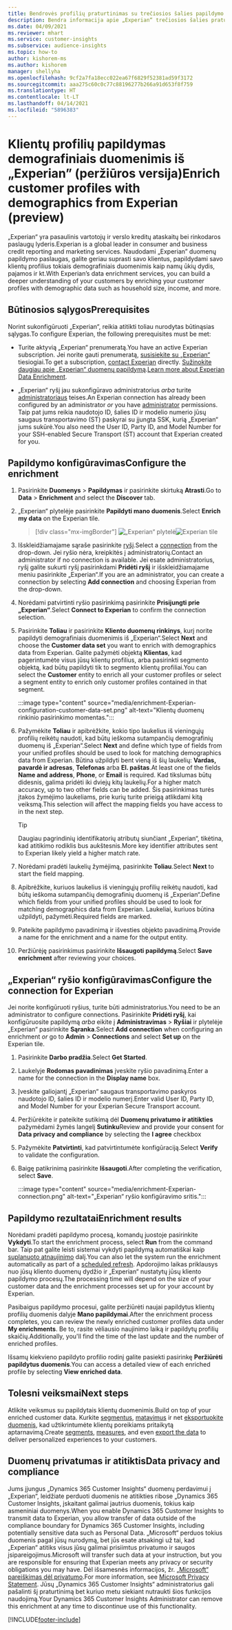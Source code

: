 ```yaml
---
title: Bendrovės profilių praturtinimas su trečiosios šalies papildymo „Experian“
description: Bendra informacija apie „Experian“ trečiosios šalies praturtinimą.
ms.date: 04/09/2021
ms.reviewer: mhart
ms.service: customer-insights
ms.subservice: audience-insights
ms.topic: how-to
author: kishorem-ms
ms.author: kishorem
manager: shellyha
ms.openlocfilehash: 9cf2a7fa18ecc022ea67f6829f52381ad59f3172
ms.sourcegitcommit: aaa275c60c0c77c88196277b266a91d653f8f759
ms.translationtype: HT
ms.contentlocale: lt-LT
ms.lasthandoff: 04/14/2021
ms.locfileid: "5896383"
---
```

# <a name="enrich-customer-profiles-with-demographics-from-experian-preview"></a><span data-ttu-id="e98ae-103">Klientų profilių papildymas demografiniais duomenimis iš „Experian” (peržiūros versija)</span><span class="sxs-lookup"><span data-stu-id="e98ae-103">Enrich customer profiles with demographics from Experian (preview)</span></span>

<span data-ttu-id="e98ae-104">„Experian“ yra pasaulinis vartotojų ir verslo kreditų ataskaitų bei rinkodaros paslaugų lyderis.</span><span class="sxs-lookup"><span data-stu-id="e98ae-104">Experian is a global leader in consumer and business credit reporting and marketing services.</span></span> <span data-ttu-id="e98ae-105">Naudodami „Experian” duomenų papildymo paslaugas, galite geriau suprasti savo klientus, papildydami savo klientų profilius tokiais demografiniais duomenimis kaip namų ūkių dydis, pajamos ir kt.</span><span class="sxs-lookup"><span data-stu-id="e98ae-105">With Experian’s data enrichment services, you can build a deeper understanding of your customers by enriching your customer profiles with demographic data such as household size, income, and more.</span></span>

## <a name="prerequisites"></a><span data-ttu-id="e98ae-106">Būtinosios sąlygos</span><span class="sxs-lookup"><span data-stu-id="e98ae-106">Prerequisites</span></span>

<span data-ttu-id="e98ae-107">Norint sukonfigūruoti „Experian“, reikia atitikti toliau nurodytas būtinąsias sąlygas.</span><span class="sxs-lookup"><span data-stu-id="e98ae-107">To configure Experian, the following prerequisites must be met:</span></span>

- <span data-ttu-id="e98ae-108">Turite aktyvią „Experian“ prenumeratą.</span><span class="sxs-lookup"><span data-stu-id="e98ae-108">You have an active Experian subscription.</span></span> <span data-ttu-id="e98ae-109">Jei norite gauti prenumeratą, [susisiekite su „Experian“](https://www.experian.com/marketing-services/contact) tiesiogiai.</span><span class="sxs-lookup"><span data-stu-id="e98ae-109">To get a subscription, [contact Experian](https://www.experian.com/marketing-services/contact) directly.</span></span> <span data-ttu-id="e98ae-110">[Sužinokite daugiau apie „Experian“ duomenų papildymą](https://www.experian.com/marketing-services/microsoft?cmpid=ems_web_mci_cdppage).</span><span class="sxs-lookup"><span data-stu-id="e98ae-110">[Learn more about Experian Data Enrichment](https://www.experian.com/marketing-services/microsoft?cmpid=ems_web_mci_cdppage).</span></span>

- <span data-ttu-id="e98ae-111">„Experian“ ryšį jau sukonfigūravo administratorius *arba* turite [administratoriaus](permissions.md#administrator) teises.</span><span class="sxs-lookup"><span data-stu-id="e98ae-111">An Experian connection has already been configured by an administrator *or* you have [administrator](permissions.md#administrator) permissions.</span></span> <span data-ttu-id="e98ae-112">Taip pat jums reikia naudotojo ID, šalies ID ir modelio numerio jūsų saugaus transportavimo (ST) paskyrai su įjungta SSK, kurią „Experian“ jums sukūrė.</span><span class="sxs-lookup"><span data-stu-id="e98ae-112">You also need the User ID, Party ID, and Model Number for your SSH-enabled Secure Transport (ST) account that Experian created for you.</span></span>

## <a name="configure-the-enrichment"></a><span data-ttu-id="e98ae-113">Papildymo konfigūravimas</span><span class="sxs-lookup"><span data-stu-id="e98ae-113">Configure the enrichment</span></span>

1. <span data-ttu-id="e98ae-114">Pasirinkite **Duomenys** > **Papildymas** ir pasirinkite skirtuką **Atrasti**.</span><span class="sxs-lookup"><span data-stu-id="e98ae-114">Go to **Data** > **Enrichment** and select the **Discover** tab.</span></span>

1. <span data-ttu-id="e98ae-115">„Experian“ plytelėje pasirinkite **Papildyti mano duomenis**.</span><span class="sxs-lookup"><span data-stu-id="e98ae-115">Select **Enrich my data** on the Experian tile.</span></span>

   > [!div class="mx-imgBorder"]
   > <span data-ttu-id="e98ae-116">![„Experian“ plytelė](media/experian-tile.png "„Experian“ plytelė")</span><span class="sxs-lookup"><span data-stu-id="e98ae-116">![Experian tile](media/experian-tile.png "Experian tile")</span></span>
   > 

1. <span data-ttu-id="e98ae-117">Išskleidžiamajame sąraše pasirinkite [ryšį](connections.md).</span><span class="sxs-lookup"><span data-stu-id="e98ae-117">Select a [connection](connections.md) from the drop-down.</span></span> <span data-ttu-id="e98ae-118">Jei ryšio nėra, kreipkitės į administratorių.</span><span class="sxs-lookup"><span data-stu-id="e98ae-118">Contact an administrator if no connection is available.</span></span> <span data-ttu-id="e98ae-119">Jei esate administratorius, ryšį galite sukurti ryšį pasirinkdami **Pridėti ryšį** ir išskleidžiamajame meniu pasirinkite „Experian“.</span><span class="sxs-lookup"><span data-stu-id="e98ae-119">If you are an administrator, you can create a connection by selecting **Add connection** and choosing Experian from the drop-down.</span></span> 

1. <span data-ttu-id="e98ae-120">Norėdami patvirtinti ryšio pasirinkimą pasirinkite **Prisijungti prie „Experian“**.</span><span class="sxs-lookup"><span data-stu-id="e98ae-120">Select **Connect to Experian** to confirm the connection selection.</span></span>

1.  <span data-ttu-id="e98ae-121">Pasirinkite **Toliau** ir pasirinkite **Kliento duomenų rinkinys**, kurį norite papildyti demografiniais duomenimis iš „Experian“.</span><span class="sxs-lookup"><span data-stu-id="e98ae-121">Select **Next** and choose the **Customer data set** you want to enrich with demographics data from Experian.</span></span> <span data-ttu-id="e98ae-122">Galite pažymėti objektą **Klientas**, kad pagerintumėte visus jūsų klientų profilius, arba pasirinkti segmento objektą, kad būtų papildyti tik to segmento klientų profiliai.</span><span class="sxs-lookup"><span data-stu-id="e98ae-122">You can select the **Customer** entity to enrich all your customer profiles or select a segment entity to enrich only customer profiles contained in that segment.</span></span>

    :::image type="content" source="media/enrichment-Experian-configuration-customer-data-set.png" alt-text="Klientų duomenų rinkinio pasirinkimo momentas.":::

1. <span data-ttu-id="e98ae-124">Pažymėkite **Toliau** ir apibrėžkite, kokio tipo laukelius iš vieningųjų profilių reikėtų naudoti, kad būtų ieškoma sutampančių demografinių duomenų iš „Experian“.</span><span class="sxs-lookup"><span data-stu-id="e98ae-124">Select **Next** and define which type of fields from your unified profiles should be used to look for matching demographics data from Experian.</span></span> <span data-ttu-id="e98ae-125">Būtina užpildyti bent vieną iš šių laukelių: **Vardas, pavardė ir adresas**, **Telefonas** arba **El. paštas**.</span><span class="sxs-lookup"><span data-stu-id="e98ae-125">At least one of the fields **Name and address**, **Phone**, or **Email** is required.</span></span> <span data-ttu-id="e98ae-126">Kad tikslumas būtų didesnis, galima pridėti iki dviejų kitų laukelių.</span><span class="sxs-lookup"><span data-stu-id="e98ae-126">For a higher match accuracy, up to two other fields can be added.</span></span> <span data-ttu-id="e98ae-127">Šis pasirinkimas turės įtakos žymėjimo laukeliams, prie kurių turite prieigą atlikdami kitą veiksmą.</span><span class="sxs-lookup"><span data-stu-id="e98ae-127">This selection will affect the mapping fields you have access to in the next step.</span></span>

    > [!TIP]
    > <span data-ttu-id="e98ae-128">Daugiau pagrindinių identifikatorių atributų siunčiant „Experian“, tikėtina, kad atitikimo rodiklis bus aukštesnis.</span><span class="sxs-lookup"><span data-stu-id="e98ae-128">More key identifier attributes sent to Experian likely yield a higher match rate.</span></span>

1. <span data-ttu-id="e98ae-129">Norėdami pradėti laukelių žymėjimą, pasirinkite **Toliau**.</span><span class="sxs-lookup"><span data-stu-id="e98ae-129">Select **Next** to start the field mapping.</span></span>

1. <span data-ttu-id="e98ae-130">Apibrėžkite, kuriuos laukelius iš vieningųjų profilių reikėtų naudoti, kad būtų ieškoma sutampančių demografinių duomenų iš „Experian“.</span><span class="sxs-lookup"><span data-stu-id="e98ae-130">Define which fields from your unified profiles should be used to look for matching demographics data from Experian.</span></span> <span data-ttu-id="e98ae-131">Laukeliai, kuriuos būtina užpildyti, pažymėti.</span><span class="sxs-lookup"><span data-stu-id="e98ae-131">Required fields are marked.</span></span>

1. <span data-ttu-id="e98ae-132">Pateikite papildymo pavadinimą ir išvesties objekto pavadinimą.</span><span class="sxs-lookup"><span data-stu-id="e98ae-132">Provide a name for the enrichment and a name for the output entity.</span></span>

1. <span data-ttu-id="e98ae-133">Peržiūrėję pasirinkimus pasirinkite **Išsaugoti papildymą**.</span><span class="sxs-lookup"><span data-stu-id="e98ae-133">Select **Save enrichment** after reviewing your choices.</span></span>

## <a name="configure-the-connection-for-experian"></a><span data-ttu-id="e98ae-134">„Experian“ ryšio konfigūravimas</span><span class="sxs-lookup"><span data-stu-id="e98ae-134">Configure the connection for Experian</span></span> 

<span data-ttu-id="e98ae-135">Jei norite konfigūruoti ryšius, turite būti administratorius.</span><span class="sxs-lookup"><span data-stu-id="e98ae-135">You need to be an administrator to configure connections.</span></span> <span data-ttu-id="e98ae-136">Pasirinkite **Pridėti ryšį**, kai konfigūruosite papildymą *arba* eikite į **Administravimas** > **Ryšiai** ir plytelėje „Experian“ pasirinkite **Sąranka**.</span><span class="sxs-lookup"><span data-stu-id="e98ae-136">Select **Add connection** when configuring an enrichment *or* go to **Admin** > **Connections** and select **Set up** on the Experian tile.</span></span>

1. <span data-ttu-id="e98ae-137">Pasirinkite **Darbo pradžia**.</span><span class="sxs-lookup"><span data-stu-id="e98ae-137">Select **Get Started**.</span></span>

1. <span data-ttu-id="e98ae-138">Laukelyje **Rodomas pavadinimas** įveskite ryšio pavadinimą.</span><span class="sxs-lookup"><span data-stu-id="e98ae-138">Enter a name for the connection in the **Display name** box.</span></span>

1. <span data-ttu-id="e98ae-139">Įveskite galiojantį „Experian“ saugaus transportavimo paskyros naudotojo ID, šalies ID ir modelio numerį.</span><span class="sxs-lookup"><span data-stu-id="e98ae-139">Enter valid User ID, Party ID, and Model Number for your Experian Secure Transport account.</span></span>

1. <span data-ttu-id="e98ae-140">Peržiūrėkite ir pateikite sutikimą dėl **Duomenų privatumo ir atitikties** pažymėdami žymės langelį **Sutinku**</span><span class="sxs-lookup"><span data-stu-id="e98ae-140">Review and provide your consent for **Data privacy and compliance** by selecting the **I agree** checkbox</span></span>

1. <span data-ttu-id="e98ae-141">Pažymėkite **Patvirtinti**, kad patvirtintumėte konfigūraciją.</span><span class="sxs-lookup"><span data-stu-id="e98ae-141">Select **Verify** to validate the configuration.</span></span>

1. <span data-ttu-id="e98ae-142">Baigę patikrinimą pasirinkite **Išsaugoti**.</span><span class="sxs-lookup"><span data-stu-id="e98ae-142">After completing the verification, select **Save**.</span></span>
   
   :::image type="content" source="media/enrichment-Experian-connection.png" alt-text="„Experian“ ryšio konfigūravimo sritis.":::

## <a name="enrichment-results"></a><span data-ttu-id="e98ae-144">Papildymo rezultatai</span><span class="sxs-lookup"><span data-stu-id="e98ae-144">Enrichment results</span></span>

<span data-ttu-id="e98ae-145">Norėdami pradėti papildymo procesą, komandų juostoje pasirinkite **Vykdyti**.</span><span class="sxs-lookup"><span data-stu-id="e98ae-145">To start the enrichment process, select **Run** from the command bar.</span></span> <span data-ttu-id="e98ae-146">Taip pat galite leisti sistemai vykdyti papildymą automatiškai kaip [suplanuoto atnaujinimo](system.md#schedule-tab) dalį.</span><span class="sxs-lookup"><span data-stu-id="e98ae-146">You can also let the system run the enrichment automatically as part of a [scheduled refresh](system.md#schedule-tab).</span></span> <span data-ttu-id="e98ae-147">Apdorojimo laikas priklausys nuo jūsų kliento duomenų dydžio ir „Experian“ nustatytų jūsų kliento papildymo procesų.</span><span class="sxs-lookup"><span data-stu-id="e98ae-147">The processing time will depend on the size of your customer data and the enrichment processes set up for your account by Experian.</span></span>

<span data-ttu-id="e98ae-148">Pasibaigus papildymo procesui, galite peržiūrėti naujai papildytus klientų profilių duomenis dalyje **Mano papildymai**.</span><span class="sxs-lookup"><span data-stu-id="e98ae-148">After the enrichment process completes, you can review the newly enriched customer profiles data under **My enrichments**.</span></span> <span data-ttu-id="e98ae-149">Be to, rasite vėliausio naujinimo laiką ir papildytų profilių skaičių.</span><span class="sxs-lookup"><span data-stu-id="e98ae-149">Additionally, you'll find the time of the last update and the number of enriched profiles.</span></span>

<span data-ttu-id="e98ae-150">Išsamų kiekvieno papildyto profilio rodinį galite pasiekti pasirinkę **Peržiūrėti papildytus duomenis**.</span><span class="sxs-lookup"><span data-stu-id="e98ae-150">You can access a detailed view of each enriched profile by selecting **View enriched data**.</span></span>

## <a name="next-steps"></a><span data-ttu-id="e98ae-151">Tolesni veiksmai</span><span class="sxs-lookup"><span data-stu-id="e98ae-151">Next steps</span></span>

<span data-ttu-id="e98ae-152">Atlikite veiksmus su papildytais klientų duomenimis.</span><span class="sxs-lookup"><span data-stu-id="e98ae-152">Build on top of your enriched customer data.</span></span> <span data-ttu-id="e98ae-153">Kurkite [segmentus](segments.md), [matavimus](measures.md) ir net [eksportuokite duomenis](export-destinations.md), kad užtikrintumėte klientų poreikiams pritaikytą aptarnavimą.</span><span class="sxs-lookup"><span data-stu-id="e98ae-153">Create [segments](segments.md), [measures](measures.md), and even [export the data](export-destinations.md) to deliver personalized experiences to your customers.</span></span>

## <a name="data-privacy-and-compliance"></a><span data-ttu-id="e98ae-154">Duomenų privatumas ir atitiktis</span><span class="sxs-lookup"><span data-stu-id="e98ae-154">Data privacy and compliance</span></span>

<span data-ttu-id="e98ae-155">Jums įjungus „Dynamics 365 Customer Insights“ duomenų perdavimui į „Experian“, leidžiate perduoti duomenis ne atitikties ribose „Dynamics 365 Customer Insights, įskaitant galimai jautrius duomenis, tokius kaip asmeniniai duomenys.</span><span class="sxs-lookup"><span data-stu-id="e98ae-155">When you enable Dynamics 365 Customer Insights to transmit data to Experian, you allow transfer of data outside of the compliance boundary for Dynamics 365 Customer Insights, including potentially sensitive data such as Personal Data.</span></span> <span data-ttu-id="e98ae-156">„Microsoft“ perduos tokius duomenis pagal jūsų nurodymą, bet jūs esate atsakingi už tai, kad „Experian“ atitiks visus jūsų galimai prisiimtus privatumo ir saugos įsipareigojimus.</span><span class="sxs-lookup"><span data-stu-id="e98ae-156">Microsoft will transfer such data at your instruction, but you are responsible for ensuring that Experian meets any privacy or security obligations you may have.</span></span> <span data-ttu-id="e98ae-157">Dėl išsamesnės informacijos, žr. [„Microsoft“ pareiškimas dėl privatumo](https://go.microsoft.com/fwlink/?linkid=396732).</span><span class="sxs-lookup"><span data-stu-id="e98ae-157">For more information, see [Microsoft Privacy Statement](https://go.microsoft.com/fwlink/?linkid=396732).</span></span>
<span data-ttu-id="e98ae-158">Jūsų „Dynamics 365 Customer Insights“ administratorius gali pašalinti šį praturtinimą bet kuriuo metu siekiant nutraukti šios funkcijos naudojimą.</span><span class="sxs-lookup"><span data-stu-id="e98ae-158">Your Dynamics 365 Customer Insights Administrator can remove this enrichment at any time to discontinue use of this functionality.</span></span>


[!INCLUDE[footer-include](../includes/footer-banner.md)]
